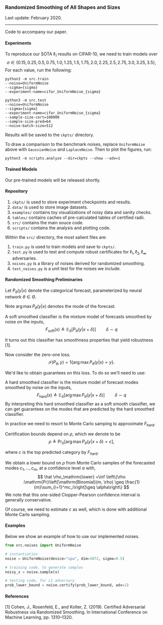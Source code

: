 ### Randomized Smoothing of All Shapes and Sizes

Last update: February 2020.

---

Code to accompany our paper.

#### Experiments

To reproduce our SOTA $\ell_1$ results on CIFAR-10, we need to train models over 
$$
\sigma \in \{0.15, 0.25, 0.5, 0.75, 1.0, 1.25, 1.5, 1.75,2.0,2.25, 2.5,2.75, 3.0,3.25,3.5\},
$$
For each value, run the following:

```
python3 -m src.train
--noise=UniformNoise
--sigma={sigma}
--experiment-name=cifar_UniformNoise_{sigma}

python3 -m src.test
--noise=UniformNoise
--sigma={sigma}
--experiment-name=cifar_UniformNoise_{sigma}
--sample-size-cert=100000
--sample-size-pred=64
--noise-batch-size=512
```

Results will be saved to the `ckpts/` directory. 

To draw a comparison to the benchmark noises, replace `UniformNoise` above with `GaussianNoise` and `LaplaceNoise`. Then to plot the  figures, run:

```
python3 -m scripts.analyze --dir=ckpts --show --adv=1
```

#### Trained Models

Our pre-trained models will be released shortly.

#### Repository

1. `ckpts/` is used to store experiment checkpoints and results.
2. `data/` is used to store image datasets.
3. `examples/` contains toy visualizations of noisy data and sanity checks.
4. `tables/` contains caches of pre-calculated tables of certified radii.
5. `src/` contains the main souce code.
6. `scripts/` contains the analysis and plotting code.

Within the `src/` directory, the most salient files are:

1. `train.py` is used to train models and save to `ckpts/`.
2. `test.py` is used to test and compute robust certificates for $\ell_1,\ell_2,\ell_\infty$ adversaries.
3. `noises.py` is a library of noises derived for randomized smoothing.
4. `test_noises.py` is a unit test for the noises we include. 

#### Randomized Smoothing Preliminaries

Let $P_\theta(y|x)$ denote the categorical forecast, parameterized by neural network $\theta \in \Theta$. 

Note $\arg\max P_\theta(y|x)$ denotes the mode of the forecast.

A soft smoothed classifier is the mixture model of forecasts smoothed by noise on the inputs,
$$
F_\mathrm{soft}(x) \triangleq \mathbb{E}_{\delta}[P_\theta(y|x + \delta)]\quad\quad\delta\sim q
$$

It turns out this classifier has smoothness properties that yield robustness [1].

Now consider the zero-one loss.
$$
\mathcal{S}(P_\theta, y) = 1\{ \arg\max P_\theta(y|x) = y\}.
$$

We'd like to obtain guarantees on this loss. To do so we'll need to use:

A hard smoothed classifier is the mixture model of forecast modes smoothed by noise on the inputs, 
$$
F_\mathrm{hard}(x) \triangleq \mathbb{E}_{\delta}[\arg\max P_\theta(y|x + \delta)]\quad\quad\delta\sim q
$$
By interpreting this hard smoothed classifier as a soft smooth classifier, we can get guarantees on the modes that are predicted by the hard smoothed classifier. 

In practice we need to resort to Monte Carlo samping to approximate $F_\mathrm{hard}$. 

Certification bounds depend on $\rho$, which we denote to be
$$
\rho \triangleq \mathrm{Pr}_\delta[\arg\max P_\theta(y|x+\delta) = c],
$$


where $c$ is the top predicted category by $F_\mathrm{hard}$. 

We obtain a lower bound on $\rho$ from Monte Carlo samples of the forecasted modes $c_1,\dots,c_m$, at a confidence level $\alpha$ with,
$$
\hat \rho_\mathrm{lower} =\inf \left\{\rho :\mathrm{Pr}\left[\mathrm{Binomial}(m, \rho) \geq \frac{1}{m}\sum_{i=1}^mc_i\right]\geq \alpha\right\}
$$
We note that this one-sided Clopper-Pearson confidence interval is generally conservative.

Of course, we need to estimate $c$ as well, which is done with additional Monte Carlo sampling.

#### Examples

Below we show an example of how to use our implemented noises.

```python
from src.noises import UniformNoise

# instantiation
noise = UniformNoise(device="cpu", dim=3072, sigma=0.5)

# training code, to generate samples
noisy_x = noise.sample(x)

# testing code, for L1 adversary
prob_lower_bound = noise.certify(prob_lower_bound, adv=1)
```

#### References

[1] Cohen, J., Rosenfeld, E., and Kolter, Z. (2019). Certified Adversarial Robustness via Randomized Smoothing. In International Conference on Machine Learning, pp. 1310–1320.